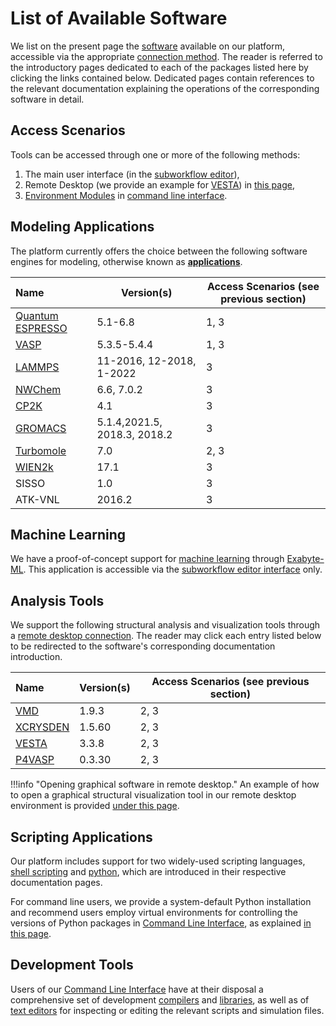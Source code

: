 # List of Available Software

We list on the present page the [software](../software/overview.md) available on our platform, accessible via the appropriate [connection method](../remote-connection/overview.md). The reader is referred to the introductory pages dedicated to each of the packages listed here by clicking the links contained below. Dedicated pages contain references to the relevant documentation explaining the operations of the corresponding software in detail.

## Access Scenarios

Tools can be accessed through one or more of the following methods:
 
 1. The main user interface (in the [subworkflow editor](../workflow-designer/subworkflow-editor/overview.md)), 
 2. Remote Desktop (we provide an example for [VESTA](analysis/vesta.md)) in [this page](../remote-connection/actions-rd/open-app.md),
 3. [Environment Modules](../cli/modules.md) in [command line interface](../cli/overview.md).


## Modeling Applications

The platform currently offers the choice between the following software engines for modeling, otherwise known as **[applications](../software/components.md)**.

| Name    |  Version(s)      | Access Scenarios (see previous section)      |
| :-------- | ----------- | -------------|
| [Quantum ESPRESSO](modeling/quantum-espresso/overview.md) | 5.1-6.8 | 1, 3|
| [VASP](modeling/vasp/overview.md)      | 5.3.5-5.4.4 | 1, 3 |
| [LAMMPS](modeling/lammps.md)    | 11-2016, 12-2018, 1-2022  | 3 |
| [NWChem](modeling/nwchem.md)    | 6.6, 7.0.2  | 3 |
| [CP2K](modeling/cp2k.md)      | 4.1     | 3 |
| [GROMACS](modeling/gromacs.md) |   5.1.4,2021.5, 2018.3, 2018.2 | 3 |
| [Turbomole](modeling/turbomole.md) | 7.0     | 2, 3 |
| [WIEN2k](modeling/wien2k.md) | 17.1     | 3 | 
| SISSO | 1.0     | 3 | 
| ATK-VNL | 2016.2     | 3 |

## Machine Learning

We have a proof-of-concept support for [machine learning](../models-directory/machine-learning/overview.md) through [Exabyte-ML](machine-learning/exabyte/overview.md). This application is accessible via the [subworkflow editor interface](../workflow-designer/subworkflow-editor/overview.md) only.

## Analysis Tools

We support the following structural analysis and visualization tools through a [remote desktop connection](../remote-connection/remote-desktop.md). The reader may click each entry listed below to be redirected to the software's corresponding documentation introduction.

| Name      |  Version(s) | Access Scenarios (see previous section) |
| :-------- | ----------- | ------------- |
| [VMD](analysis/vmd.md) | 1.9.3 | 2, 3 |
| [XCRYSDEN](analysis/xcrysden.md) |  1.5.60 | 2, 3 |
| [VESTA](analysis/vesta.md)  | 3.3.8 | 2, 3 |
| [P4VASP](analysis/p4vasp.md) |  0.3.30 | 2, 3 |

!!!info "Opening graphical software in remote desktop."
    An example of how to open a graphical structural visualization tool in our remote desktop environment is provided [under this page](../remote-connection/actions-rd/open-app.md).

## Scripting Applications

Our platform includes support for two widely-used scripting languages, [shell scripting](scripting/shell/overview.md) and [python](scripting/python/overview.md), which are introduced in their respective documentation pages. 

For command line users, we provide a system-default Python installation and recommend users employ virtual environments for controlling the versions of Python packages in [Command Line Interface](../cli/overview.md), as explained [in this page](../cli/actions/create-python-env.md).

## Development Tools

Users of our [Command Line Interface](../cli/overview.md) have at their disposal a comprehensive set of development [compilers](development/compilers.md) and [libraries](development/libraries.md), as well as of [text editors](development/text-editors.md) for inspecting or editing the relevant scripts and simulation files.
